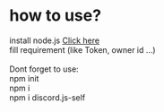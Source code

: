 # how to use?
install node.js [Click here](https://nodejs.org/en/download/)</br>
fill requirement (like Token, owner id ...)</br>
</br>
Dont forget to use:</br>
npm init </br>
npm i </br>
npm i discord.js-self</br>
